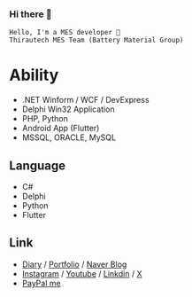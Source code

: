 ### Hi there 👋

```
Hello, I'm a MES developer 🌙
Thirautech MES Team (Battery Material Group)
```

# Ability
 
- .NET Winform / WCF / DevExpress  
- Delphi Win32 Application  
- PHP, Python 
- Android App (Flutter)
- MSSQL, ORACLE, MySQL 

## Language

- C#
- Delphi
- Python
- Flutter

## Link

- [Diary](https://skshpapa80-diary.blogspot.com/) / [Portfolio](https://skshpapa80-diary.blogspot.com/p/portfolio.html) / [Naver Blog](https://blog.naver.com/skshpapa80/)
- [Instagram](https://www.instagram.com/skshpapa80/) / [Youtube](https://www.youtube.com/channel/UCok-8nABbWVkBvuwCqTjDbg) / [Linkdin](https://www.linkedin.com/in/skshpapa80/) / [X](https://twitter.com/skshpapa80)
- [PayPal me](https://paypal.me/skshpapa80?country.x=KR&locale.x=ko_KR)
